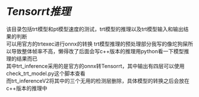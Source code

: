 # ***Tensorrt推理***

该目录包括trt模型和pt模型速度的测试，trt模型的推理以及trt模型输入和输出结果的判断  
可以用官方的trtexec进行onnx的转换
trt模型推理的预处理部分我写的像坨狗屎所以导致整体帧率不高，懒得改了后面会写c++版本的推理用python看一下模型推理的结果而已  
其中trt_inference采用的是官方的onnx转Tensorrt，其中输出有四层可以使用check_trt_model.py这个脚本查看  
而trt_inferenceV2将其中的三个无用的检测层删除，具体模型的转换之后会放在c++版本的推理中
